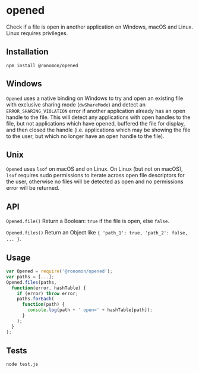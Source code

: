 # opened
Check if a file is open in another application on Windows, macOS and Linux. Linux requires privileges.

## Installation
```
npm install @ronomon/opened
```

## Windows
`Opened` uses a native binding on Windows to try and open an existing file with exclusive sharing mode (`dwShareMode`) and detect an `ERROR_SHARING_VIOLATION` error if another application already has an open handle to the file. This will detect any applications with open handles to the file, but not applications which have opened, buffered the file for display, and then closed the handle (i.e. applications which may be showing the file to the user, but which no longer have an open handle to the file).

## Unix
`Opened` uses `lsof` on macOS and on Linux. On Linux (but not on macOS), `lsof` requires sudo permissions to iterate across open file descriptors for the user, otherwise no files will be detected as open and no permissions error will be returned.

## API
`Opened.file()`
Return a Boolean: `true` if the file is open, else `false`.

`Opened.files()`
Return an Object like `{ 'path_1': true, 'path_2': false, ... }`.

## Usage
```javascript
var Opened = require('@ronomon/opened');
var paths = [...];
Opened.files(paths,
  function(error, hashTable) {
    if (error) throw error;
    paths.forEach(
      function(path) {
        console.log(path + ' open=' + hashTable[path]);
      }
    );
  }
);
```

## Tests
```
node test.js
```
